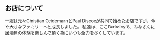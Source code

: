 ## お店について

<!-- Ippuku was originally a collaboration between Christian Geidemann & Paul Discoe but has grown into a large family now.
We are dedicated to creating a good izakaya experience for you here in Berkeley. -->

一服は元々Christian GeidemannとPaul Discoeが共同で始めたお店ですが、今や大きなファミリーへと成長しました。
私達は、ここBerkeleyで、みなさんに居酒屋の体験を楽しんで頂く為にいつも全力を尽くしています。
